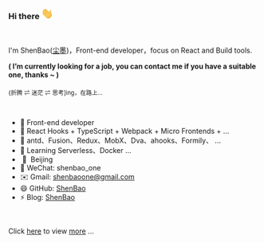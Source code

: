 ### Hi there <img src="./img/wave.gif" width="24px">

<br />

I'm ShenBao([尘墨](https://shenbao.github.io/about/))，Front-end developer，focus on React and Build tools.

**( I’m currently looking for a job, you can contact me if you have a suitable one, thanks ~ )**

<sub>{折腾 ⇌ 迷茫 ⇌ 思考]ing，在路上...</sub>

<!-- <sub>无技术，无 PR，无开源，兢兢业业的 stevedore ! </sub>😎😎😎 -->

<br />

<!-- <img 
    src="./img/code.gif"
    alt="code.gif"
    align="right"
    width="360"
    height="100%"
    style="max-width: 360px;padding-left: 12px;padding-bottom: 12px;"
/>

<br /> -->

- 🔭 Front-end developer
- 🍉 React Hooks + TypeScript + Webpack + Micro Frontends + ...
- 🍒 antd、Fusion、Redux、MobX、Dva、ahooks、Formily、 ...
- 🌱 Learning Serverless、Docker ...
- &nbsp;📍&nbsp; Beijing
- 💬 WeChat: shenbao_one
- ✉️ Gmail: shenbaoone@gmail.com
- 😄 GitHub: [ShenBao](https://github.com/ShenBao)
- ⚡ Blog: [ShenBao](https://shenbao.github.io)

<br />

Click <a href="https://shenbao.github.io/about" target="_blank">here</a> to view [more](./MORE.md) ...
